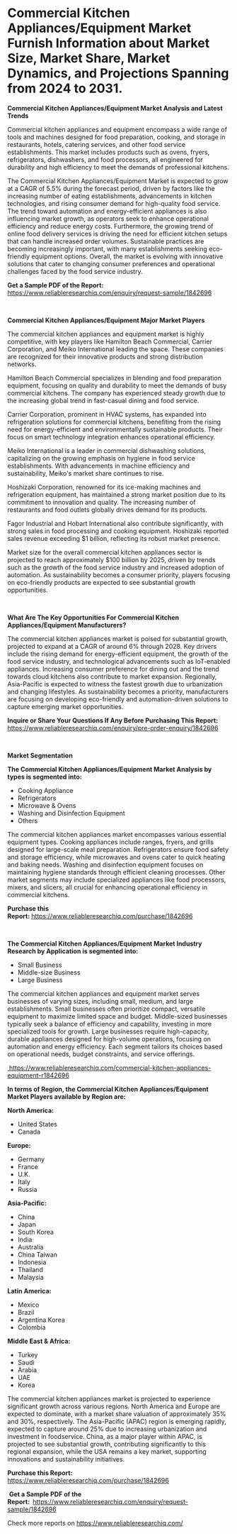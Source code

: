 <p><h1>Commercial Kitchen Appliances/Equipment Market Furnish Information about Market Size, Market Share, Market Dynamics, and Projections Spanning from 2024 to 2031.</h1></p><p><strong>Commercial Kitchen Appliances/Equipment Market Analysis and Latest Trends</strong></p>
<p><p>Commercial kitchen appliances and equipment encompass a wide range of tools and machines designed for food preparation, cooking, and storage in restaurants, hotels, catering services, and other food service establishments. This market includes products such as ovens, fryers, refrigerators, dishwashers, and food processors, all engineered for durability and high efficiency to meet the demands of professional kitchens.</p><p>The Commercial Kitchen Appliances/Equipment Market is expected to grow at a CAGR of 5.5% during the forecast period, driven by factors like the increasing number of eating establishments, advancements in kitchen technologies, and rising consumer demand for high-quality food service. The trend toward automation and energy-efficient appliances is also influencing market growth, as operators seek to enhance operational efficiency and reduce energy costs. Furthermore, the growing trend of online food delivery services is driving the need for efficient kitchen setups that can handle increased order volumes. Sustainable practices are becoming increasingly important, with many establishments seeking eco-friendly equipment options. Overall, the market is evolving with innovative solutions that cater to changing consumer preferences and operational challenges faced by the food service industry.</p></p>
<p><strong>Get a Sample PDF of the Report:&nbsp;</strong> <a href="https://www.reliableresearchiq.com/enquiry/request-sample/1842696?utm_campaign=121&utm_medium=2&utm_source=Github&utm_content=ia&utm_term=01012025&utm_id=commercial-kitchen-appliancesequipment">https://www.reliableresearchiq.com/enquiry/request-sample/1842696</a></p>
<p>&nbsp;</p>
<p><strong>Commercial Kitchen Appliances/Equipment Major Market Players</strong></p>
<p><p>The commercial kitchen appliances and equipment market is highly competitive, with key players like Hamilton Beach Commercial, Carrier Corporation, and Meiko International leading the space. These companies are recognized for their innovative products and strong distribution networks.</p><p>Hamilton Beach Commercial specializes in blending and food preparation equipment, focusing on quality and durability to meet the demands of busy commercial kitchens. The company has experienced steady growth due to the increasing global trend in fast-casual dining and food service.</p><p>Carrier Corporation, prominent in HVAC systems, has expanded into refrigeration solutions for commercial kitchens, benefiting from the rising need for energy-efficient and environmentally sustainable products. Their focus on smart technology integration enhances operational efficiency.</p><p>Meiko International is a leader in commercial dishwashing solutions, capitalizing on the growing emphasis on hygiene in food service establishments. With advancements in machine efficiency and sustainability, Meiko's market share continues to rise.</p><p>Hoshizaki Corporation, renowned for its ice-making machines and refrigeration equipment, has maintained a strong market position due to its commitment to innovation and quality. The increasing number of restaurants and food outlets globally drives demand for its products.</p><p>Fagor Industrial and Hobart International also contribute significantly, with strong sales in food processing and cooking equipment. Hoshizaki reported sales revenue exceeding $1 billion, reflecting its robust market presence.</p><p>Market size for the overall commercial kitchen appliances sector is projected to reach approximately $100 billion by 2025, driven by trends such as the growth of the food service industry and increased adoption of automation. As sustainability becomes a consumer priority, players focusing on eco-friendly products are expected to see substantial growth opportunities.</p></p>
<p>&nbsp;</p>
<p><strong>What Are The Key Opportunities For Commercial Kitchen Appliances/Equipment Manufacturers?</strong></p>
<p><p>The commercial kitchen appliances market is poised for substantial growth, projected to expand at a CAGR of around 6% through 2028. Key drivers include the rising demand for energy-efficient equipment, the growth of the food service industry, and technological advancements such as IoT-enabled appliances. Increasing consumer preference for dining out and the trend towards cloud kitchens also contribute to market expansion. Regionally, Asia-Pacific is expected to witness the fastest growth due to urbanization and changing lifestyles. As sustainability becomes a priority, manufacturers are focusing on developing eco-friendly and automation-driven solutions to capture emerging market opportunities.</p></p>
<p><strong>Inquire or Share Your Questions If Any Before Purchasing This Report:</strong> <a href="https://www.reliableresearchiq.com/enquiry/pre-order-enquiry/1842696?utm_campaign=121&utm_medium=2&utm_source=Github&utm_content=ia&utm_term=01012025&utm_id=commercial-kitchen-appliancesequipment">https://www.reliableresearchiq.com/enquiry/pre-order-enquiry/1842696</a></p>
<p>&nbsp;</p>
<p><strong>Market Segmentation</strong></p>
<p><strong>The Commercial Kitchen Appliances/Equipment Market Analysis by types is segmented into:</strong></p>
<p><ul><li>Cooking Appliance</li><li>Refrigerators</li><li>Microwave & Ovens</li><li>Washing and Disinfection Equipment</li><li>Others</li></ul></p>
<p><p>The commercial kitchen appliances market encompasses various essential equipment types. Cooking appliances include ranges, fryers, and grills designed for large-scale meal preparation. Refrigerators ensure food safety and storage efficiency, while microwaves and ovens cater to quick heating and baking needs. Washing and disinfection equipment focuses on maintaining hygiene standards through efficient cleaning processes. Other market segments may include specialized appliances like food processors, mixers, and slicers, all crucial for enhancing operational efficiency in commercial kitchens.</p></p>
<p><strong>Purchase this Report:&nbsp;</strong><a href="https://www.reliableresearchiq.com/purchase/1842696?utm_campaign=121&utm_medium=2&utm_source=Github&utm_content=ia&utm_term=01012025&utm_id=commercial-kitchen-appliancesequipment">https://www.reliableresearchiq.com/purchase/1842696</a></p>
<p>&nbsp;</p>
<p><strong>The Commercial Kitchen Appliances/Equipment Market Industry Research by Application is segmented into:</strong></p>
<p><ul><li>Small Business</li><li>Middle-size Business</li><li>Large Business</li></ul></p>
<p><p>The commercial kitchen appliances and equipment market serves businesses of varying sizes, including small, medium, and large establishments. Small businesses often prioritize compact, versatile equipment to maximize limited space and budget. Middle-sized businesses typically seek a balance of efficiency and capability, investing in more specialized tools for growth. Large businesses require high-capacity, durable appliances designed for high-volume operations, focusing on automation and energy efficiency. Each segment tailors its choices based on operational needs, budget constraints, and service offerings.</p></p>
<p><a href="https://www.reliableresearchiq.com/commercial-kitchen-appliances-equipment-r1842696?utm_campaign=121&utm_medium=2&utm_source=Github&utm_content=ia&utm_term=01012025&utm_id=commercial-kitchen-appliancesequipment">&nbsp;https://www.reliableresearchiq.com/commercial-kitchen-appliances-equipment-r1842696</a></p>
<p><strong>In terms of Region, the Commercial Kitchen Appliances/Equipment Market Players available by Region are:</strong></p>
<p>
    <p> <strong> North America: </strong>
        <ul>
            <li>United States</li>
            <li>Canada</li>
        </ul>
        </p> 
    <p> <strong> Europe: </strong>
        <ul>
            <li>Germany</li>
            <li>France</li>
            <li>U.K.</li>
            <li>Italy</li>
            <li>Russia</li>
        </ul>
        </p> 
    <p> <strong> Asia-Pacific: </strong>
        <ul>
            <li>China</li>
            <li>Japan</li>
            <li>South Korea</li>
            <li>India</li>
            <li>Australia</li>
            <li>China Taiwan</li>
            <li>Indonesia</li>
            <li>Thailand</li>
            <li>Malaysia</li>
        </ul>
        </p> 
    <p> <strong> Latin America: </strong>
        <ul>
            <li>Mexico</li>
            <li>Brazil</li>
            <li>Argentina Korea</li>
            <li>Colombia</li>
        </ul>
        </p> 
    <p> <strong> Middle East & Africa: </strong>
        <ul>
            <li>Turkey</li>
            <li>Saudi</li>
            <li>Arabia</li>
            <li>UAE</li>
            <li>Korea</li>
        </ul>
    </p>
    </p>
<p><p>The commercial kitchen appliances market is projected to experience significant growth across various regions. North America and Europe are expected to dominate, with a market share valuation of approximately 35% and 30%, respectively. The Asia-Pacific (APAC) region is emerging rapidly, expected to capture around 25% due to increasing urbanization and investment in foodservice. China, as a major player within APAC, is projected to see substantial growth, contributing significantly to this regional expansion, while the USA remains a key market, supporting innovations and sustainability initiatives.</p></p>
<p><strong>Purchase this Report: </strong><a href="https://www.reliableresearchiq.com/purchase/1842696?utm_campaign=121&utm_medium=2&utm_source=Github&utm_content=ia&utm_term=01012025&utm_id=commercial-kitchen-appliancesequipment">https://www.reliableresearchiq.com/purchase/1842696</a></p>
<p>&nbsp;<strong>Get a Sample PDF of the Report:&nbsp;&nbsp;</strong><a href="https://www.reliableresearchiq.com/enquiry/request-sample/1842696?utm_campaign=121&utm_medium=2&utm_source=Github&utm_content=ia&utm_term=01012025&utm_id=commercial-kitchen-appliancesequipment">https://www.reliableresearchiq.com/enquiry/request-sample/1842696</a></p>
<p><strong></strong></p>
<p>Check more reports on <a href="https://www.reliableresearchiq.com/?utm_campaign=121&utm_medium=2&utm_source=Github&utm_content=ia&utm_term=01012025&utm_id=commercial-kitchen-appliancesequipment">https://www.reliableresearchiq.com/</a></p>